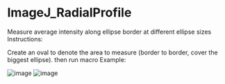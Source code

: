 # ImageJ_RadialProfile
Measure average intensity along ellipse border at different ellipse sizes
Instructions:

Create an oval to denote the area to measure (border to border, cover the biggest ellipse). then run macro
Example:

![image](https://user-images.githubusercontent.com/74852180/127754622-08ce059e-c33a-41b8-8c50-2a612204a795.png)
![image](https://user-images.githubusercontent.com/74852180/127754696-bdfb77a2-c360-4372-b8ec-40f406d4f85b.png)
